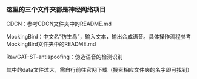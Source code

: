 ### 这里的三个文件夹都是神经网络项目

CDCN：参考CDCN文件夹中的README.md

MockingBird：中文名“仿生鸟”，输入文本，输出合成语音。具体操作流程参考MockingBird文件夹中的README.md

RawGAT-ST-antispoofing：伪造语音的检测识别



其中的data文件过大，需自行前往官网下载（搜索相应文件夹的名字即可找到）

